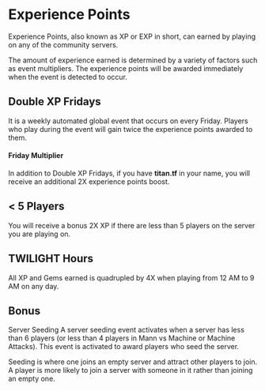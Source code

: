 # Experience Points

Experience Points, also known as XP or EXP in short, can earned by playing on any of the community servers.

The amount of experience earned is determined by a variety of factors such as event multipliers. The experience points will be awarded immediately when the event is detected to occur.

## Double XP Fridays

It is a weekly automated global event that occurs on every Friday. Players who play during the event will gain twice the experience points awarded to them.

#### Friday Multiplier

In addition to Double XP Fridays, if you have **titan.tf** in your name, you will receive an additional 2X experience points boost.

## &lt; 5 Players

You will receive a bonus 2X XP if there are less than 5 players on the server you are playing on.

## TWILIGHT Hours

All XP and Gems earned is quadrupled by 4X when playing from 12 AM to 9 AM on any day.

## Bonus

Server Seeding A server seeding event activates when a server has less than 6 players \(or less than 4 players in Mann vs Machine or Machine Attacks\). This event is activated to award players who seed the server.

Seeding is where one joins an empty server and attract other players to join. A player is more likely to join a server with someone in it rather than joining an empty one.

